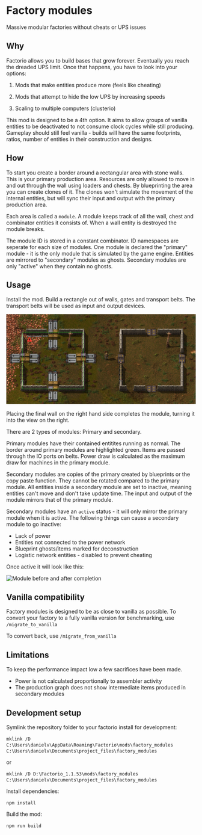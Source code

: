 # Factory modules

Massive modular factories without cheats or UPS issues

## Why

Factorio allows you to build bases that grow forever. Eventually you reach the dreaded UPS limit. Once that happens, you have to look into your options:

1. Mods that make entities produce more (feels like cheating)

2. Mods that attempt to hide the low UPS by increasing speeds

3. Scaling to multiple computers (clusterio)

This mod is designed to be a 4th option. It aims to allow groups of vanilla entities to be deactivated to not consume clock cycles while still producing.
Gameplay should still feel vanilla - builds will have the same footprints, ratios, number of entities in their construction and designs.

## How

To start you create a border around a rectangular area with stone walls. This is your primary production area.
Resources are only allowed to move in and out through the wall using loaders and chests.
By blueprinting the area you can create clones of it. The clones won't simulate the movement of the internal entities, but will sync their input and output with the primary production area.

Each area is called a `module`. A module keeps track of all the wall, chest and combinator entities it consists of. When a wall entity is destroyed the module breaks.

The module ID is stored in a constant combinator. ID namespaces are seperate for each size of modules. One module is declared the "primary" module - it is the only module that is simulated by the game engine. Entities are mirrored to "secondary" modules as ghosts. Secondary modules are only "active" when they contain no ghosts.

## Usage

Install the mod. Build a rectangle out of walls, gates and transport belts. The transport belts will be used as input and output devices.

![Module before and after completion](./docs/graphics/screenshot_1.png)

Placing the final wall on the right hand side completes the module, turning it into the view on the right.

There are 2 types of modules: Primary and secondary.

Primary modules have their contained entitites running as normal. The border around primary modules are highlighted green. Items are passed through the IO ports on belts. Power draw is calculated as the maximum draw for machines in the primary module.

Secondary modules are copies of the primary created by blueprints or the copy paste function. They cannot be rotated compared to the primary module. All entities inside a secondary module are set to inactive, meaning entities can't move and don't take update time. The input and output of the module mirrors that of the primary module.

Secondary modules have an `active` status - it will only mirror the primary module when it is active. The following things can cause a secondary module to go inactive:

* Lack of power
* Entities not connected to the power network
* Blueprint ghosts/items marked for deconstruction
* Logistic network entities - disabled to prevent cheating

Once active it will look like this:

![Module before and after completion](./docs/graphics/active_module.gif)

## Vanilla compatibility

Factory modules is designed to be as close to vanilla as possible. To convert your factory to a fully vanilla version for benchmarking, use `/migrate_to_vanilla` 

To convert back, use `/migrate_from_vanilla`

## Limitations

To keep the performance impact low a few sacrifices have been made.

* Power is not calculated proportionally to assembler activity
* The production graph does not show intermediate items produced in secondary modules

## Development setup

Symlink the repository folder to your factorio install for development:

    mklink /D C:\Users\danielv\AppData\Roaming\Factorio\mods\factory_modules C:\Users\danielv\Documents\project_files\factory_modules

or

    mklink /D D:\Factorio_1.1.53\mods\factory_modules C:\Users\danielv\Documents\project_files\factory_modules

Install dependencies:

    npm install

Build the mod:

    npm run build
